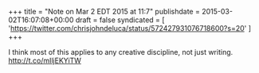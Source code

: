 +++
title = "Note on Mar 2 EDT 2015 at 11:7"
publishdate = 2015-03-02T16:07:08+00:00
draft = false
syndicated = [ 'https://twitter.com/chrisjohndeluca/status/572427931076718600?s=20' ]
+++

I think most of this applies to any creative discipline, not just writing. http://t.co/mIljEKYiTW
